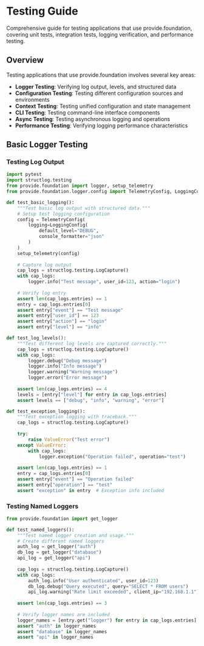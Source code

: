 # Testing Guide

Comprehensive guide for testing applications that use provide.foundation, covering unit tests, integration tests, logging verification, and performance testing.

## Overview

Testing applications that use provide.foundation involves several key areas:

- **Logger Testing**: Verifying log output, levels, and structured data
- **Configuration Testing**: Testing different configuration sources and environments
- **Context Testing**: Testing unified configuration and state management
- **CLI Testing**: Testing command-line interface components
- **Async Testing**: Testing asynchronous logging and operations
- **Performance Testing**: Verifying logging performance characteristics

## Basic Logger Testing

### Testing Log Output

```python
import pytest
import structlog.testing
from provide.foundation import logger, setup_telemetry
from provide.foundation.logger.config import TelemetryConfig, LoggingConfig

def test_basic_logging():
    """Test basic log output with structured data."""
    # Setup test logging configuration
    config = TelemetryConfig(
        logging=LoggingConfig(
            default_level="DEBUG",
            console_formatter="json"
        )
    )
    setup_telemetry(config)
    
    # Capture log output
    cap_logs = structlog.testing.LogCapture()
    with cap_logs:
        logger.info("Test message", user_id=123, action="login")
    
    # Verify log entry
    assert len(cap_logs.entries) == 1
    entry = cap_logs.entries[0]
    assert entry["event"] == "Test message"
    assert entry["user_id"] == 123
    assert entry["action"] == "login"
    assert entry["level"] == "info"

def test_log_levels():
    """Test different log levels are captured correctly."""
    cap_logs = structlog.testing.LogCapture()
    with cap_logs:
        logger.debug("Debug message")
        logger.info("Info message") 
        logger.warning("Warning message")
        logger.error("Error message")
    
    assert len(cap_logs.entries) == 4
    levels = [entry["level"] for entry in cap_logs.entries]
    assert levels == ["debug", "info", "warning", "error"]

def test_exception_logging():
    """Test exception logging with traceback."""
    cap_logs = structlog.testing.LogCapture()
    
    try:
        raise ValueError("Test error")
    except ValueError:
        with cap_logs:
            logger.exception("Operation failed", operation="test")
    
    assert len(cap_logs.entries) == 1
    entry = cap_logs.entries[0]
    assert entry["event"] == "Operation failed"
    assert entry["operation"] == "test"
    assert "exception" in entry  # Exception info included
```

### Testing Named Loggers

```python
from provide.foundation import get_logger

def test_named_loggers():
    """Test named logger creation and usage."""
    # Create different named loggers
    auth_log = get_logger("auth")
    db_log = get_logger("database")
    api_log = get_logger("api")
    
    cap_logs = structlog.testing.LogCapture()
    with cap_logs:
        auth_log.info("User authenticated", user_id=123)
        db_log.debug("Query executed", query="SELECT * FROM users")
        api_log.warning("Rate limit exceeded", client_ip="192.168.1.1")
    
    assert len(cap_logs.entries) == 3
    
    # Verify logger names are included
    logger_names = [entry.get("logger") for entry in cap_logs.entries]
    assert "auth" in logger_names
    assert "database" in logger_names
    assert "api" in logger_names
```

